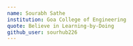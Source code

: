 ```yaml
---
name: Sourabh Sathe
institution: Goa College of Engineering
quote: Believe in Learning-by-Doing
github_user: sourhub226
---
```

